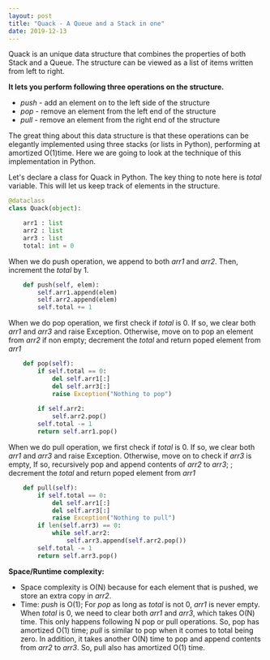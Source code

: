 ```yaml
---
layout: post
title: "Quack - A Queue and a Stack in one"
date: 2019-12-13
---
```


Quack is an unique data structure that combines the properties of both Stack and a Queue. The structure can be viewed as a list of items written from left to right. 

**It lets you perform following three operations on the structure.**

- *push* - add an element on to the left side of the structure
- *pop*  - remove an element from the left end of the structure
- *pull* - remove an element from the right end of the structure

The great thing about this data structure is that these operations can be elegantly implemented using three stacks (or lists in Python), performing at amortized O(1)time. Here we are going to look at the technique of this implementation in Python.

Let's declare a class for Quack in Python. The key thing to note here is *total* variable. This will let us keep track of elements in the structure. 

```python
@dataclass
class Quack(object):

    arr1 : list
    arr2 : list
    arr3 : list
    total: int = 0
```

When we do push operation, we append to both *arr1* and *arr2*. Then, increment the *total* by 1.

```python
    def push(self, elem):
        self.arr1.append(elem)
        self.arr2.append(elem)
        self.total += 1
```

When we do pop operation, we first check if *total* is 0. If so, we clear both *arr1* and *arr3* and raise Exception.
Otherwise, move on to pop an element from *arr2* if non empty; decrement the *total* and return poped element from *arr1*

```python
    def pop(self):
        if self.total == 0:
            del self.arr1[:]
            del self.arr3[:]
            raise Exception("Nothing to pop")
        
        if self.arr2:
            self.arr2.pop()
        self.total -= 1
        return self.arr1.pop()
```

When we do pull operation, we first check if *total* is 0. If so, we clear both *arr1* and *arr3* and raise Exception.
Otherwise, move on to check if *arr3* is empty, If so, recursively pop and append contents of *arr2* to *arr3*; ; decrement the *total* and return poped element from *arr1*

```python
    def pull(self):
        if self.total == 0:
            del self.arr1[:]
            del self.arr3[:]
            raise Exception("Nothing to pull")
        if len(self.arr3) == 0:
            while self.arr2:
                self.arr3.append(self.arr2.pop())
        self.total -= 1
        return self.arr3.pop()
```

**Space/Runtime complexity:**

- Space complexity is O(N) because for each element that is pushed, we store an extra copy in *arr2*.
- Time: *push* is O(1); For *pop* as long as *total* is not 0, *arr1* is never empty. When *total*  is 0, we need to clear both *arr1* and *arr3*, which takes O(N) time. This only happens following N pop or pull operations. So, pop has amortized O(1) time; *pull* is similar to pop when it comes to total being zero. In addition, it takes another O(N) time to pop and append contents from *arr2* to *arr3*. So, pull also has amortized O(1) time.